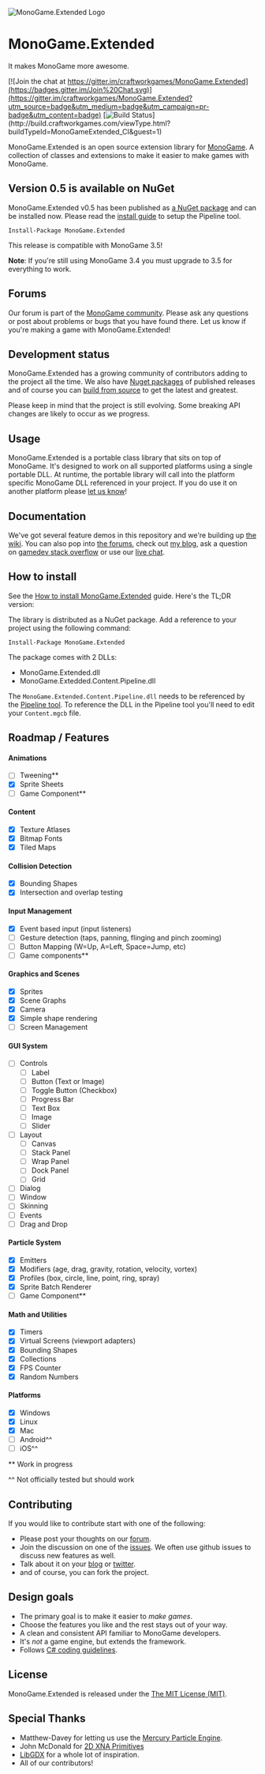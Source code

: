 ![MonoGame.Extended Logo](https://raw.githubusercontent.com/craftworkgames/MonoGame.Extended/master/Logos/logo-banner-800.png)

# MonoGame.Extended
It makes MonoGame more awesome.

[![Join the chat at https://gitter.im/craftworkgames/MonoGame.Extended](https://badges.gitter.im/Join%20Chat.svg)](https://gitter.im/craftworkgames/MonoGame.Extended?utm_source=badge&utm_medium=badge&utm_campaign=pr-badge&utm_content=badge) [![Build Status](http://build.craftworkgames.com/app/rest/builds/buildType:(id:MonoGameExtended_CI)/statusIcon)](http://build.craftworkgames.com/viewType.html?buildTypeId=MonoGameExtended_CI&guest=1)

MonoGame.Extended is an open source extension library for [MonoGame](http://www.monogame.net/). A collection of classes and extensions to make it easier to make games with MonoGame. 

## Version 0.5 is available on NuGet
MonoGame.Extended v0.5 has been published as [a NuGet package](https://www.nuget.org/packages/MonoGame.Extended/) and can be installed now. Please read the [install guide](https://github.com/craftworkgames/MonoGame.Extended/wiki/How-to-install-MonoGame.Extended) to setup the Pipeline tool.

    Install-Package MonoGame.Extended

This release is compatible with MonoGame 3.5!

**Note**: If you're still using MonoGame 3.4 you must upgrade to 3.5 for everything to work.

## Forums
Our forum is part of the [MonoGame community](http://community.monogame.net/category/extended). Please ask any questions or post about problems or bugs that you have found there. Let us know if you're making a game with MonoGame.Extended!

## Development status
MonoGame.Extended has a growing community of contributors adding to the project all the time. We also have [Nuget packages](https://www.nuget.org/packages/MonoGame.Extended/) of published releases and of course you can [build from source](https://github.com/craftworkgames/MonoGame.Extended/wiki/Building-MonoGame.Extended-from-source) to get the latest and greatest.

Please keep in mind that the project is still evolving. Some breaking API changes are likely to occur as we progress.

## Usage
MonoGame.Extended is a portable class library that sits on top of MonoGame. It's designed to work on all supported platforms using a single portable DLL. At runtime, the portable library will call into the platform specific MonoGame DLL referenced in your project. If you do use it on another platform please [let us know](http://community.monogame.net/category/extended)!

## Documentation
We've got several feature demos in this repository and we're building up [the wiki](https://github.com/craftworkgames/MonoGame.Extended/wiki). You can also pop into [the forums](http://community.monogame.net/c/extended), check out [my blog](http://dylanwilson.net/), ask a question on [gamedev stack overflow](http://gamedev.stackexchange.com/questions/tagged/monogame-extended) or use our [live chat](https://gitter.im/craftworkgames/MonoGame.Extended).

## How to install

See the [How to install MonoGame.Extended](https://github.com/craftworkgames/MonoGame.Extended/wiki/How-to-install-MonoGame.Extended) guide. Here's the TL;DR version:

The library is distributed as a NuGet package. Add a reference to your project using the following command:

	Install-Package MonoGame.Extended

The package comes with 2 DLLs:

 - MonoGame.Extended.dll
 - MonoGame.Extedded.Content.Pipeline.dll
 
The `MonoGame.Extended.Content.Pipeline.dll` needs to be referenced by the [Pipeline tool](http://www.monogame.net/documentation/?page=Pipeline). To reference the DLL in the Pipeline tool you'll  need to edit your `Content.mgcb` file.

## Roadmap / Features

#### Animations
 - [ ] Tweening**
 - [x] Sprite Sheets
 - [ ] Game Component**

#### Content
 - [x] Texture Atlases
 - [x] Bitmap Fonts
 - [x] Tiled Maps

#### Collision Detection
 - [x] Bounding Shapes
 - [x] Intersection and overlap testing

#### Input Management
 - [x] Event based input (input listeners)
 - [ ] Gesture detection (taps, panning, flinging and pinch zooming)
 - [ ] Button Mapping (W=Up, A=Left, Space=Jump, etc)
 - [ ] Game components**

#### Graphics and Scenes
 - [x] Sprites
 - [x] Scene Graphs
 - [x] Camera
 - [x] Simple shape rendering
 - [ ] Screen Management 

#### GUI System
 - [ ] Controls
	 - [ ] Label
	 - [ ] Button (Text or Image)
	 - [ ] Toggle Button (Checkbox)
	 - [ ] Progress Bar
	 - [ ] Text Box
	 - [ ] Image
	 - [ ] Slider
 - [ ] Layout
	 - [ ] Canvas
	 - [ ] Stack Panel
	 - [ ] Wrap Panel
	 - [ ] Dock Panel
	 - [ ] Grid
 - [ ] Dialog
 - [ ] Window
 - [ ] Skinning
 - [ ] Events
 - [ ] Drag and Drop

#### Particle System
 - [x] Emitters
 - [x] Modifiers (age, drag, gravity, rotation, velocity, vortex)
 - [x] Profiles (box, circle, line, point, ring, spray)
 - [x] Sprite Batch Renderer
 - [ ] Game Component**

#### Math and Utilities
 - [x] Timers
 - [x] Virtual Screens (viewport adapters)
 - [x] Bounding Shapes
 - [x] Collections
 - [x] FPS Counter
 - [x] Random Numbers

#### Platforms
 - [x] Windows
 - [x] Linux
 - [x] Mac
 - [ ] Android^^
 - [ ] iOS^^

\** Work in progress
   
^^ Not officially tested but should work


## Contributing
If you would like to contribute start with one of the following:

 - Please post your thoughts on our [forum](http://community.monogame.net/category/extended).
 - Join the discussion on one of the [issues](https://github.com/craftworkgames/MonoGame.Extended/issues). We often use github issues to discuss new features as well.
 - Talk about it on your [blog](http://dylanwilson.net/) or [twitter](https://twitter.com/craftworkgames).
 - and of course, you can fork the project.

 
## Design goals
 - The primary goal is to make it easier to *make games*.
 - Choose the features you like and the rest stays out of your way.
 - A clean and consistent API familiar to MonoGame developers.
 - It's *not* a game engine, but extends the framework.
 - Follows [C# coding guidelines](https://msdn.microsoft.com/en-us/library/ms229002(v=vs.110).aspx).


## License

MonoGame.Extended is released under the [The MIT License (MIT)](https://github.com/craftworkgames/MonoGame.Extended/blob/master/LICENSE).
 
## Special Thanks

 - Matthew-Davey for letting us use the [Mercury Particle Engine](https://github.com/Matthew-Davey/mercury-particle-engine).
 - John McDonald for [2D XNA Primitives](https://bitbucket.org/C3/2d-xna-primitives/wiki/Home)
 - [LibGDX](https://libgdx.badlogicgames.com) for a whole lot of inspiration.
 - All of our contributors!
